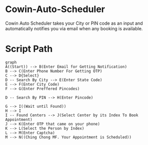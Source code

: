 # Cowin-Auto-Scheduler

Cowin Auto Scheduler takes your City or PIN code as an input and automatically notifies you via email when any booking is available.


# Script Path


```mermaid
graph
A((Start)) --> B(Enter Email for Getting Notification)
B --> C(Enter Phone Number For Getting OTP)
C --> D{Select}
D -- Search By City --> E(Enter State Code)
E --> F(Enter City Code)
F --> G(Enter Preffered Pincodes)

D -- Search By PIN --> H(Enter Pincode)

G --> I((Wait until Found))
H --> I
I -- Found Centers --> J(Select Center by its Index To Book Appointment)
J --> K(Enter OTP that came on your phone)
K --> L(Select the Person by Index)
L --> M(Enter Captcha)
M --> N((Ching Chong MF. Your Appointment is Scheduled))
```